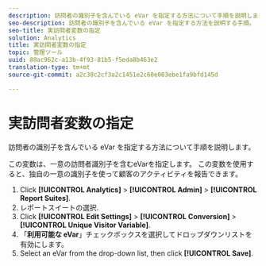 ```yaml
---
description: 訪問者の識別子を含んでいる eVar を指定する方法について手順を説明します。
seo-description: 訪問者の識別子を含んでいる eVar を指定する方法を説明する手順。
seo-title: 実訪問者変数の指定
solution: Analytics
title: 実訪問者変数の指定
topic: 管理ツール
uuid: 88ac962c-a13b-4f93-81b5-f5eda8b463e2
translation-type: tm+mt
source-git-commit: a2c38c2cf3a2c1451e2c60e003ebe1fa9bfd145d

---
```



# 実訪問者変数の指定

訪問者の識別子を含んでいる eVar を指定する方法について手順を説明します。

この変数は、一意の訪問者識別子を含むeVarを指定します。 この変数を使用すると、独自の一意の識別子を使って顧客のアクティビティを報告できます。

1. Click **[!UICONTROL Analytics]** &gt; **[!UICONTROL Admin]** &gt; **[!UICONTROL Report Suites]**.
1. レポートスイートの選択.
1. Click **[!UICONTROL Edit Settings]** &gt; **[!UICONTROL Conversion]** &gt; **[!UICONTROL Unique Visitor Variable]**.
1.  「**利用可能な eVar**」チェックボックスを選択してドロップダウンリストを有効にします。
1. Select an eVar from the drop-down list, then click **[!UICONTROL Save]**.
